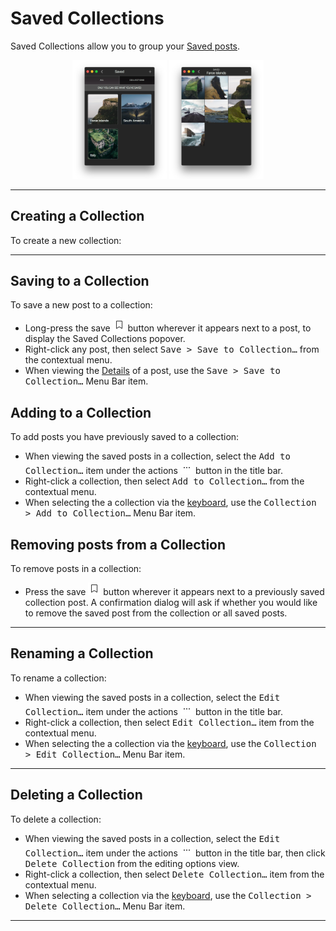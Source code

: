# Saved Collections

Saved Collections allow you to group your [Saved posts](//views/profile.md#saved-posts).

<p style="text-align: center; margin-top: 1em;"><img src="/views/assets/savedcollections-1.png" width="30%" height="30%" /> <img src="/views/assets/savedcollections-2.png" width="30%" height="30%" /></p>

------

## Creating a Collection

To create a new collection:


------

## Saving to a Collection

To save a new post to a collection:

- Long-press the save <img src="/views/assets/saved.png" width="20" height="20" /> button wherever it appears next to a post, to display the Saved Collections popover.
- Right-click any post, then select <kbd>Save > Save to Collection…</kbd> from the contextual menu.
- When viewing the [Details](//views/detailview.md) of a post, use the <kbd>Save > Save to Collection…</kbd> Menu Bar item.


## Adding to a Collection

To add posts you have previously saved to a collection:

- When viewing the saved posts in a collection, select the <kbd>Add to Collection…</kbd> item under the actions <img src="/views/assets/actions-menu.png" width="20" height="20" /> button in the title bar.
- Right-click a collection, then select <kbd>Add to Collection…</kbd> from the contextual menu.
- When selecting the a collection via the [keyboard](//misc/keyboard-shortcuts.md), use the <kbd>Collection > Add to Collection…</kbd> Menu Bar item.

## Removing posts from a Collection

To remove posts in a collection:

- Press the save <img src="/views/assets/saved.png" width="20" height="20" /> button wherever it appears next to a previously saved collection post. A confirmation dialog will ask if whether you would like to remove the saved post from the collection or all saved posts.

-----

## Renaming a Collection

To rename a collection:

- When viewing the saved posts in a collection, select the <kbd>Edit Collection…</kbd> item under the actions <img src="/views/assets/actions-menu.png" width="20" height="20" /> button in the title bar.
- Right-click a collection, then select <kbd>Edit Collection…</kbd> item from the contextual menu.
- When selecting the a collection via the [keyboard](//misc/keyboard-shortcuts.md), use the <kbd>Collection > Edit Collection…</kbd> Menu Bar item.

------

## Deleting a Collection

To delete a collection:

- When viewing the saved posts in a collection, select the <kbd>Edit Collection…</kbd> item under the actions <img src="/views/assets/actions-menu.png" width="20" height="20" /> button in the title bar, then click <kbd>Delete Collection</kbd> from the editing options view.
- Right-click a collection, then select <kbd>Delete Collection…</kbd> item from the contextual menu.
- When selecting a collection via the [keyboard](//misc/keyboard-shortcuts.md), use the <kbd>Collection > Delete Collection…</kbd> Menu Bar item.

-----
